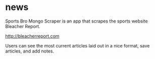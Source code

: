 # news

Sports Bro Mongo Scraper is an app that scrapes the sports website Bleacher Report.

 http://bleacherreport.com

 Users can see the most current articles laid out in a nice format, save articles, and add notes. 